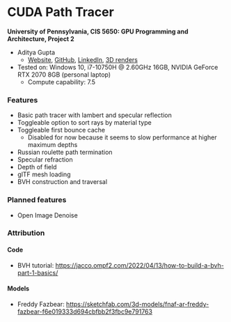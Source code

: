 # CUDA Path Tracer

**University of Pennsylvania, CIS 5650: GPU Programming and Architecture, Project 2**

* Aditya Gupta
  * [Website](http://adityag1.com/), [GitHub](https://github.com/AdityaGupta1), [LinkedIn](https://www.linkedin.com/in/aditya-gupta1/), [3D renders](https://www.instagram.com/sdojhaus/)
* Tested on: Windows 10, i7-10750H @ 2.60GHz 16GB, NVIDIA GeForce RTX 2070 8GB (personal laptop)
  * Compute capability: 7.5

### Features

- Basic path tracer with lambert and specular reflection
- Toggleable option to sort rays by material type
- Toggleable first bounce cache
  - Disabled for now because it seems to slow performance at higher maximum depths
- Russian roulette path termination
- Specular refraction
- Depth of field
- glTF mesh loading
- BVH construction and traversal

### Planned features

- Open Image Denoise

### Attribution

#### Code

- BVH tutorial: https://jacco.ompf2.com/2022/04/13/how-to-build-a-bvh-part-1-basics/

#### Models

- Freddy Fazbear: https://sketchfab.com/3d-models/fnaf-ar-freddy-fazbear-f6e019333d694cbfbb2f3fbc9e791763